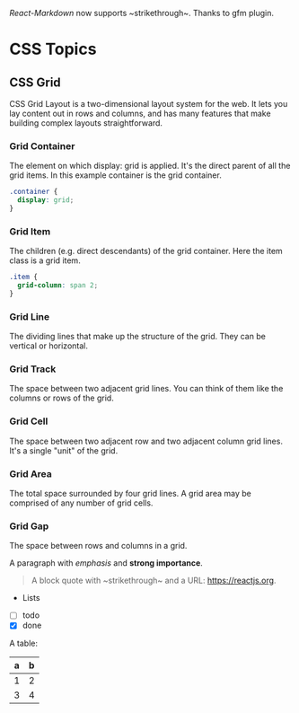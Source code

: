 _React-Markdown_ now supports ~strikethrough~. Thanks to gfm plugin.

# CSS Topics

## CSS Grid

CSS Grid Layout is a two-dimensional layout system for the web. It lets you lay content out in rows and columns, and has many features that make building complex layouts straightforward.

### Grid Container

The element on which display: grid is applied. It's the direct parent of all the grid items. In this example container is the grid container.

```css
.container {
  display: grid;
}
```

### Grid Item

The children (e.g. direct descendants) of the grid container. Here the item class is a grid item.

```css
.item {
  grid-column: span 2;
}
```

### Grid Line

The dividing lines that make up the structure of the grid. They can be vertical or horizontal.

### Grid Track

The space between two adjacent grid lines. You can think of them like the columns or rows of the grid.

### Grid Cell

The space between two adjacent row and two adjacent column grid lines. It's a single "unit" of the grid.

### Grid Area

The total space surrounded by four grid lines. A grid area may be comprised of any number of grid cells.

### Grid Gap

The space between rows and columns in a grid.

A paragraph with _emphasis_ and **strong importance**.

> A block quote with ~strikethrough~ and a URL: https://reactjs.org.

- Lists
- [ ] todo
- [x] done

A table:

| a   | b   |
| --- | --- |
| 1   | 2   |
| 3   | 4   |
